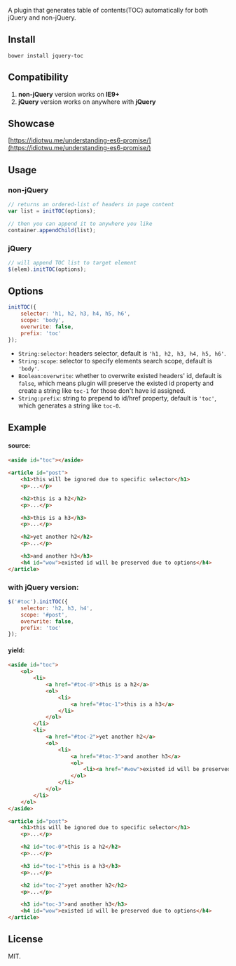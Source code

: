 A plugin that generates table of contents(TOC) automatically for both jQuery and non-jQuery.

## Install

```
bower install jquery-toc
```

## Compatibility

1. **non-jQuery** version works on **IE9+**
2. **jQuery** version works on anywhere with **jQuery**

## Showcase
[https://idiotwu.me/understanding-es6-promise/](https://idiotwu.me/understanding-es6-promise/)

## Usage

### non-jQuery

```javascript
// returns an ordered-list of headers in page content
var list = initTOC(options);

// then you can append it to anywhere you like
container.appendChild(list);
```

### jQuery

```javascript
// will append TOC list to target element
$(elem).initTOC(options);
```

## Options

```javascript
initTOC({
    selector: 'h1, h2, h3, h4, h5, h6',
    scope: 'body',
    overwrite: false,
    prefix: 'toc'
});
```

- `String:selector`: headers selector, default is `'h1, h2, h3, h4, h5, h6'`.
- `String:scope`: selector to specify elements search scope, default is `'body'`.
- `Boolean:overwrite`: whether to overwrite existed headers' id, default is `false`, which means plugin will preserve the existed id property and create a string like `toc-1` for those don't have id assigned.
- `String:prefix`: string to prepend to id/href property, default is `'toc'`, which generates a string like `toc-0`.

## Example

#### source:

```html
<aside id="toc"></aside>

<article id="post">
    <h1>this will be ignored due to specific selector</h1>
    <p>...</p>

    <h2>this is a h2</h2>
    <p>...</p>

    <h3>this is a h3</h3>
    <p>...</p>

    <h2>yet another h2</h2>
    <p>...</p>

    <h3>and another h3</h3>
    <h4 id="wow">existed id will be preserved due to options</h4>
</article>
```

### with jQuery version:

```javascript
$('#toc').initTOC({
    selector: 'h2, h3, h4',
    scope: '#post',
    overwrite: false,
    prefix: 'toc'
});
```

#### yield:

```html
<aside id="toc">
    <ol>
        <li>
            <a href="#toc-0">this is a h2</a>
            <ol>
                <li>
                    <a href="#toc-1">this is a h3</a>
                </li>
            </ol>
        </li>
        <li>
            <a href="#toc-2">yet another h2</a>
            <ol>
                <li>
                    <a href="#toc-3">and another h3</a>
                    <ol>
                        <li><a href="#wow">existed id will be preserved due to options</a></li>
                    </ol>
                </li>
            </ol>
        </li>
    </ol>
</aside>

<article id="post">
    <h1>this will be ignored due to specific selector</h1>
    <p>...</p>

    <h2 id="toc-0">this is a h2</h2>
    <p>...</p>

    <h3 id="toc-1">this is a h3</h3>
    <p>...</p>

    <h2 id="toc-2">yet another h2</h2>
    <p>...</p>

    <h3 id="toc-3">and another h3</h3>
    <h4 id="wow">existed id will be preserved due to options</h4>
</article>
```

## License
MIT.